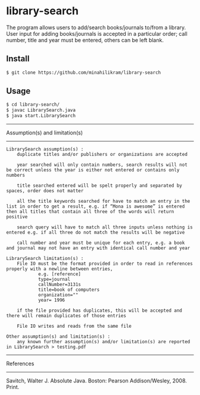 # library-search

The program allows users to add/search books/journals to/from a library. User input for adding books/journals is accepted in a particular order; call number, title and year must be entered, others can be left blank.

## Install

```sh
$ git clone https://github.com/minahilikram/library-search
```

## Usage

```sh
$ cd library-search/
$ javac LibrarySearch.java
$ java start.LibrarySearch
```

************
Assumption(s) and limitation(s)
************
	LibrarySearch assumption(s) :
		duplicate titles and/or publishers or organizations are accepted
	
		year searched will only contain numbers, search results will not be correct unless the year is either not entered or contains only numbers

		title searched entered will be spelt properly and separated by spaces, order does not matter

		all the title keywords searched for have to match an entry in the list in order to get a result, e.g. if “Mona is awesome” is entered then all titles that contain all three of the words will return positive

		search query will have to match all three inputs unless nothing is entered e.g. if all three do not match the results will be negative

		call number and year must be unique for each entry, e.g. a book and journal may not have an entry with identical call number and year

	LibrarySearch limitation(s) :
		File IO must be the format provided in order to read in references properly with a newline between entries,
				e.g. [reference]
				type=journal
				callNumber=3131s
				title=book of computers
				organization=""
				year= 1996

		if the file provided has duplicates, this will be accepted and there will remain duplicates of those entries

		File IO writes and reads from the same file

	Other assumption(s) and limitation(s) :
		any known further assumption(s) and/or limitation(s) are reported in LibrarySearch > testing.pdf

		
************
References
************
Savitch, Walter J. Absolute Java. Boston: Pearson
Addison/Wesley, 2008. Print.

